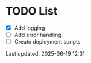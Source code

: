 # TODO List

- [x] Add logging
- [ ] Add error handling
- [ ] Create deployment scripts

Last updated: 2025-06-19 12:31
